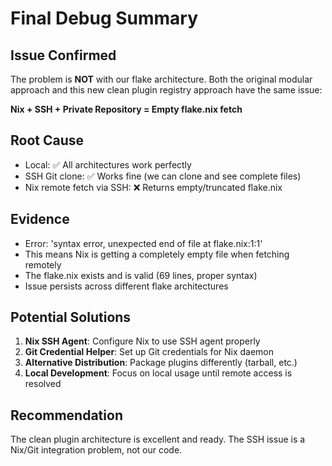 
# Final Debug Summary

## Issue Confirmed
The problem is **NOT** with our flake architecture. Both the original modular approach and this new clean plugin registry approach have the same issue:

**Nix + SSH + Private Repository = Empty flake.nix fetch**

## Root Cause
- Local: ✅ All architectures work perfectly 
- SSH Git clone: ✅ Works fine (we can clone and see complete files)
- Nix remote fetch via SSH: ❌ Returns empty/truncated flake.nix

## Evidence
- Error: 'syntax error, unexpected end of file at flake.nix:1:1'
- This means Nix is getting a completely empty file when fetching remotely
- The flake.nix exists and is valid (69 lines, proper syntax)
- Issue persists across different flake architectures

## Potential Solutions
1. **Nix SSH Agent**: Configure Nix to use SSH agent properly
2. **Git Credential Helper**: Set up Git credentials for Nix daemon  
3. **Alternative Distribution**: Package plugins differently (tarball, etc.)
4. **Local Development**: Focus on local usage until remote access is resolved

## Recommendation
The clean plugin architecture is excellent and ready. The SSH issue is a Nix/Git integration problem, not our code.

